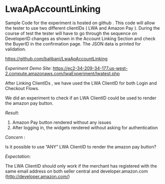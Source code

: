 # LwaApAccountLinking

Sample Code for the experiment is hosted on github . This code will allow the tester to use two different clientIDs ( LWA and Amazon Pay ).  During the course of test the tester will have to go through the sequence on DeveloperID changes as shown in the Account Linking Section and check the BuyerID in the confirmation page. The JSON data is printed for validation.


https://github.com/balibani/LwaApAccountLinking

*Experiment Demo Site*:  https://ec2-34-209-34-177.us-west-2.compute.amazonaws.com/lwaExperiment/lwatest.php


After Linking ClientIDs , we have used the LWA ClientID for both Login and Checkout Flows.

We did an experiment to check if an LWA ClientID could be used to render the amazon pay button.

_Result_:

1. Amazon Pay button rendered without any issues 
2. After logging in, the widgets rendered without asking for authentication

_Concern_ :

Is it possible to use “ANY” LWA ClientID to render the amazon pay button? 

_Expectation_:

The LWA ClientID should only work if the merchant has registered with the same email address on both seller central and developer.amazon.com (http://developer.amazon.com/)


